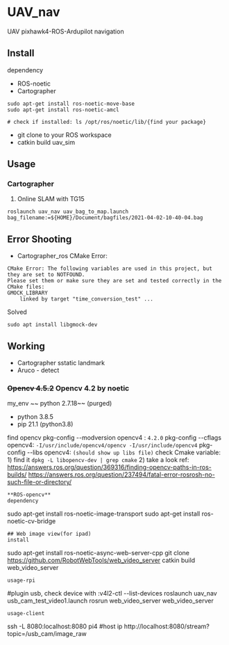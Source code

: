 # UAV_nav
UAV pixhawk4-ROS-Ardupilot navigation

## Install
dependency
- ROS-noetic
- Cartographer
```
sudo apt-get install ros-noetic-move-base
sudo apt-get install ros-noetic-amcl

# check if installed: ls /opt/ros/noetic/lib/{find your package}
```
- git clone to your ROS workspace
- catkin build uav_sim

## Usage
### Cartographer
1) Online SLAM with TG15
```
roslaunch uav_nav uav_bag_to_map.launch bag_filename:=${HOME}/Document/bagfiles/2021-04-02-10-40-04.bag

```

## Error Shooting
- Cartographer_ros CMake Error:
```
CMake Error: The following variables are used in this project, but they are set to NOTFOUND.
Please set them or make sure they are set and tested correctly in the CMake files:
GMOCK_LIBRARY
    linked by target "time_conversion_test" ...
```
Solved
```
sudo apt install libgmock-dev
```

## Working
- Cartographer sstatic landmark
- Aruco - detect

### ~~Opencv 4.5.2~~ Opencv 4.2 by noetic
my_env
~~ python 2.7.18~~ (purged)
- python 3.8.5
- pip 21.1 (python3.8)

find opencv 
pkg-config --modversion opencv4 : ```4.2.0```
pkg-config --cflags opencv4: ```-I/usr/include/opencv4/opencv -I/usr/include/opencv4```
pkg-config --libs opencv4: ```(should show up libs file)```
check Cmake variable: 1) find it ```dpkg -L libopencv-dev | grep cmake``` 2) take a look
ref:
https://answers.ros.org/question/369316/finding-opencv-paths-in-ros-builds/
https://answers.ros.org/question/237494/fatal-error-rosrosh-no-such-file-or-directory/
```
**ROS-opencv**
dependency
```
sudo apt-get install ros-noetic-image-transport
sudo apt-get install ros-noetic-cv-bridge
```
## Web image view(for ipad)
install
```
sudo apt-get install ros-noetic-async-web-server-cpp
git clone https://github.com/RobotWebTools/web_video_server
catkin build web_video_server
```
usage-rpi
```
#plugin usb, check device with :v4l2-ctl --list-devices
roslaunch uav_nav usb_cam_test_video1.launch
rosrun web_video_server web_video_server
```
usage-client
```
ssh -L 8080:localhost:8080 pi4 #host ip
http://localhost:8080/stream?topic=/usb_cam/image_raw
```
